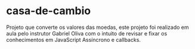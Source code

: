 # casa-de-cambio
Projeto que converte os valores das moedas, este projeto foi realizado em aula pelo instrutor Gabriel Oliva com o intuito de revisar e fixar os conhecimentos em JavaScript Assíncrono e callbacks.
